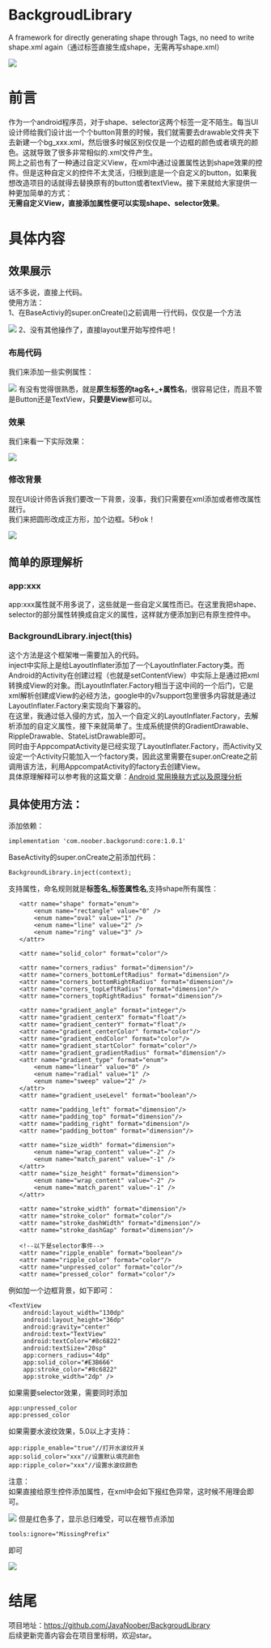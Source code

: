 # BackgroudLibrary
A framework for directly generating shape through Tags, no need to write shape.xml again（通过标签直接生成shape，无需再写shape.xml）


![](https://user-gold-cdn.xitu.io/2018/9/11/165c6e2b9443c426?w=586&h=215&f=png&s=26761)
# 前言
作为一个android程序员，对于shape、selector这两个标签一定不陌生。每当UI设计师给我们设计出一个个button背景的时候，我们就需要去drawable文件夹下去新建一个bg_xxx.xml，然后很多时候区别仅仅是一个边框的颜色或者填充的颜色。这就导致了很多非常相似的.xml文件产生。  
网上之前也有了一种通过自定义View，在xml中通过设置属性达到shape效果的控件。但是这种自定义的控件不太灵活，归根到底是一个自定义的button，如果我想改造项目的话就得去替换原有的button或者textView。接下来就给大家提供一种更加简单的方式：  
**无需自定义View，直接添加属性便可以实现shape、selector效果**。

# 具体内容
## 效果展示
话不多说，直接上代码。  
使用方法：  
1、在BaseActiviy的super.onCreate()之前调用一行代码，仅仅是一个方法

![](https://user-gold-cdn.xitu.io/2018/9/10/165c3fb848a781e0?w=1482&h=348&f=jpeg&s=81921)
2、没有其他操作了，直接layout里开始写控件吧！

### 布局代码
我们来添加一些实例属性：

![](https://user-gold-cdn.xitu.io/2018/9/10/165c3fe8b4fb7844?w=1836&h=1078&f=png&s=325855)
有没有觉得很熟悉，就是**原生标签的tag名+_+属性名**，很容易记住，而且不管是Button还是TextView，**只要是View**都可以。
### 效果
我们来看一下实际效果：

![](https://user-gold-cdn.xitu.io/2018/9/10/165c400590e01e22?w=296&h=629&f=gif&s=177296)

### 修改背景
现在UI设计师告诉我们要改一下背景，没事，我们只需要在xml添加或者修改属性就行。  
我们来把圆形改成正方形，加个边框。5秒ok！

![](https://user-gold-cdn.xitu.io/2018/9/10/165c402c9dd65991?w=1267&h=688&f=gif&s=1748267)

## 简单的原理解析
### app:xxx
app:xxx属性就不用多说了，这些就是一些自定义属性而已。在这里我把shape、selector的部分属性转换成自定义的属性，这样就方便添加到已有原生控件中。
### BackgroundLibrary.inject(this)
这个方法是这个框架唯一需要加入的代码。  
inject中实际上是给LayoutInflater添加了一个LayoutInflater.Factory类。而Android的Activity在创建过程（也就是setContentView）中实际上是通过把xml转换成View的对象。而LayoutInflater.Factory相当于这中间的一个后门，它是xml解析创建成View的必经方法，google中的v7support包里很多内容就是通过LayoutInflater.Factory来实现向下兼容的。  
在这里，我通过低入侵的方式，加入一个自定义的LayoutInflater.Factory，去解析添加的自定义属性，接下来就简单了。生成系统提供的GradientDrawable、RippleDrawable、StateListDrawable即可。  
同时由于AppcompatActivity是已经实现了LayoutInflater.Factory，而Activity又设定一个Activity只能加入一个factory类，因此这里需要在super.onCreate之前调用该方法，利用AppcompatActivity的factory去创建View。  
具体原理解释可以参考我的这篇文章：[Android 常用换肤方式以及原理分析](https://juejin.im/post/5b8f6dcde51d450e6a2dcadf)

## 具体使用方法：
添加依赖：

    implementation 'com.noober.backgorund:core:1.0.1'

BaseActivity的super.onCreate之前添加代码：

    BackgroundLibrary.inject(context);
支持属性，命名规则就是**标签名_标签属性名**,支持shape所有属性：

       <attr name="shape" format="enum">
           <enum name="rectangle" value="0" />
           <enum name="oval" value="1" />
           <enum name="line" value="2" />
           <enum name="ring" value="3" />
       </attr>

       <attr name="solid_color" format="color"/>

       <attr name="corners_radius" format="dimension"/>
       <attr name="corners_bottomLeftRadius" format="dimension"/>
       <attr name="corners_bottomRightRadius" format="dimension"/>
       <attr name="corners_topLeftRadius" format="dimension"/>
       <attr name="corners_topRightRadius" format="dimension"/>

       <attr name="gradient_angle" format="integer"/>
       <attr name="gradient_centerX" format="float"/>
       <attr name="gradient_centerY" format="float"/>
       <attr name="gradient_centerColor" format="color"/>
       <attr name="gradient_endColor" format="color"/>
       <attr name="gradient_startColor" format="color"/>
       <attr name="gradient_gradientRadius" format="dimension"/>
       <attr name="gradient_type" format="enum">
           <enum name="linear" value="0" />
           <enum name="radial" value="1" />
           <enum name="sweep" value="2" />
       </attr>
       <attr name="gradient_useLevel" format="boolean"/>

       <attr name="padding_left" format="dimension"/>
       <attr name="padding_top" format="dimension"/>
       <attr name="padding_right" format="dimension"/>
       <attr name="padding_bottom" format="dimension"/>

       <attr name="size_width" format="dimension">
           <enum name="wrap_content" value="-2" />
           <enum name="match_parent" value="-1" />
       </attr>
       <attr name="size_height" format="dimension">
           <enum name="wrap_content" value="-2" />
           <enum name="match_parent" value="-1" />
       </attr>

       <attr name="stroke_width" format="dimension"/>
       <attr name="stroke_color" format="color"/>
       <attr name="stroke_dashWidth" format="dimension"/>
       <attr name="stroke_dashGap" format="dimension"/>

       <!--以下是selector事件-->
       <attr name="ripple_enable" format="boolean"/>
       <attr name="ripple_color" format="color"/>
       <attr name="unpressed_color" format="color"/>
       <attr name="pressed_color" format="color"/>
    
例如加一个边框背景，如下即可：

    <TextView
        android:layout_width="130dp"
        android:layout_height="36dp"
        android:gravity="center"
        android:text="TextView"
        android:textColor="#8c6822"
        android:textSize="20sp"
        app:corners_radius="4dp"
        app:solid_color="#E3B666"
        app:stroke_color="#8c6822"
        app:stroke_width="2dp" />
        
如果需要selector效果，需要同时添加
    
    app:unpressed_color
    app:pressed_color

如果需要水波纹效果，5.0以上才支持：
    
    app:ripple_enable="true"//打开水波纹开关
    app:solid_color="xxx"//设置默认填充颜色
    app:ripple_color="xxx"//设置水波纹颜色

注意：  
如果直接给原生控件添加属性，在xml中会如下报红色异常，这时候不用理会即可。

![](https://user-gold-cdn.xitu.io/2018/9/11/165c43f215081b96?w=764&h=604&f=png&s=147211)
但是红色多了，显示总归难受，可以在根节点添加 

    tools:ignore="MissingPrefix" 
即可

![](https://user-gold-cdn.xitu.io/2018/9/11/165c44039942ecc4?w=848&h=468&f=png&s=134125)
# 结尾
项目地址：https://github.com/JavaNoober/BackgroudLibrary  
后续更新完善内容会在项目里标明，欢迎star。
